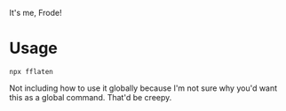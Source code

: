 It's me, Frode!

# Usage

```
npx fflaten
```

Not including how to use it globally because I'm not sure why you'd want this as a global command. That'd be creepy.
